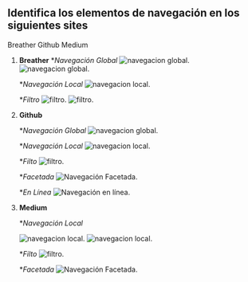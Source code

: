 ## Identifica los elementos de navegación en los siguientes sites

 Breather
 Github
 Medium



1. **Breather**
    **Navegación Global*
    ![navegacion global](images/global.png).
    ![navegacion global](images/global_2.png).

    **Navegación Local*
    ![navegacion local](images/local.png).

    **Filtro*
      ![filtro](images/filtro_1.png).
      ![filtro](images/filtro_2.png).

2. **Github**


    **Navegación Global*
    ![navegacion global](images/github_global.png).
    
    
    **Navegación Local*
    ![navegacion local](images/github_local.png).
    

    **Filto*
    ![filtro](images/github_filtro.png).
      
      
    **Facetada*
    ![Navegación Facetada](images/github_facetada.png).
      
      
     **En Línea*
     ![Navegación en línea](images/github_enlinea.png).

3. **Medium**

    **Navegación Local*

    ![navegacion local](images/medium_local.png).
    ![navegacion local](images/medium_local_2.png).

     **Filto*
     ![filtro](images/medium_filtro.png).
     
    **Facetada*
    ![Navegación Facetada](images/medium_facetada.png).
